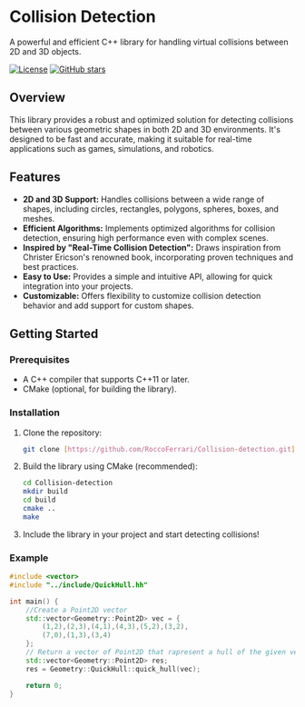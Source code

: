 # Collision Detection

A powerful and efficient C++ library for handling virtual collisions between 2D and 3D objects.

[![License](https://img.shields.io/badge/license-MIT-blue.svg)](LICENSE)
[![GitHub stars](https://img.shields.io/github/stars/yourusername/collision-detection.svg)](https://github.com/yourusername/collision-detection/stargazers)

## Overview

This library provides a robust and optimized solution for detecting collisions between various geometric shapes in both 2D and 3D environments. It's designed to be fast and accurate, making it suitable for real-time applications such as games, simulations, and robotics.

## Features

* **2D and 3D Support:** Handles collisions between a wide range of shapes, including circles, rectangles, polygons, spheres, boxes, and meshes.
* **Efficient Algorithms:** Implements optimized algorithms for collision detection, ensuring high performance even with complex scenes.
* **Inspired by "Real-Time Collision Detection":** Draws inspiration from Christer Ericson's renowned book, incorporating proven techniques and best practices.
* **Easy to Use:** Provides a simple and intuitive API, allowing for quick integration into your projects.
* **Customizable:** Offers flexibility to customize collision detection behavior and add support for custom shapes.

## Getting Started

### Prerequisites

* A C++ compiler that supports C++11 or later.
* CMake (optional, for building the library).

### Installation

1.  Clone the repository:

    ```bash
    git clone [https://github.com/RoccoFerrari/Collision-detection.git]
    ```

2.  Build the library using CMake (recommended):

    ```bash
    cd Collision-detection
    mkdir build
    cd build
    cmake ..
    make
    ```

3.  Include the library in your project and start detecting collisions!

### Example

```c++
#include <vector>
#include "../include/QuickHull.hh"

int main() {
    //Create a Point2D vector
    std::vector<Geometry::Point2D> vec = {
        (1,2),(2,3),(4,1),(4,3),(5,2),(3,2),
        (7,0),(1,3),(3,4)
    };
    // Return a vector of Point2D that rapresent a hull of the given vector of Point2D
    std::vector<Geometry::Point2D> res;
    res = Geometry::QuickHull::quick_hull(vec);

    return 0;
}
